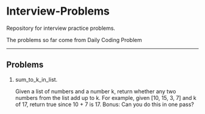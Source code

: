 # Interview-Problems
Repository for interview practice problems.

The problems so far come from Daily Coding Problem

___
## Problems
1. sum_to_k_in_list.

    Given a list of numbers and a number k, return whether any two numbers from the list add up to k.
    For example, given [10, 15, 3, 7] and k of 17, return true since 10 + 7 is 17.
    Bonus: Can you do this in one pass?